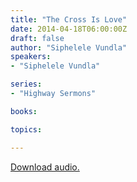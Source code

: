 ```yaml
---
title: "The Cross Is Love"
date: 2014-04-18T06:00:00Z
draft: false
author: "Siphelele Vundla"
speakers:
- "Siphelele Vundla"

series:
- "Highway Sermons"

books:

topics:

---
```

[Download audio.](https://s3.amazonaws.com/highway/sermons/2014_04/18_The_Cross_Is_Love.mp3)